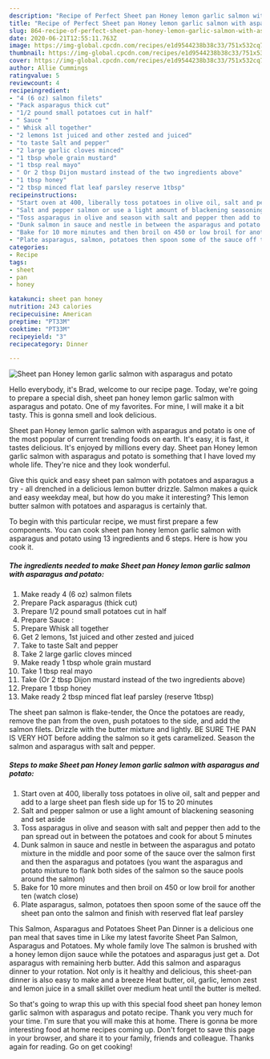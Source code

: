 ```yaml
---
description: "Recipe of Perfect Sheet pan Honey lemon garlic salmon with asparagus and potato"
title: "Recipe of Perfect Sheet pan Honey lemon garlic salmon with asparagus and potato"
slug: 864-recipe-of-perfect-sheet-pan-honey-lemon-garlic-salmon-with-asparagus-and-potato
date: 2020-06-21T12:55:11.763Z
image: https://img-global.cpcdn.com/recipes/e1d9544238b38c33/751x532cq70/sheet-pan-honey-lemon-garlic-salmon-with-asparagus-and-potato-recipe-main-photo.jpg
thumbnail: https://img-global.cpcdn.com/recipes/e1d9544238b38c33/751x532cq70/sheet-pan-honey-lemon-garlic-salmon-with-asparagus-and-potato-recipe-main-photo.jpg
cover: https://img-global.cpcdn.com/recipes/e1d9544238b38c33/751x532cq70/sheet-pan-honey-lemon-garlic-salmon-with-asparagus-and-potato-recipe-main-photo.jpg
author: Allie Cummings
ratingvalue: 5
reviewcount: 4
recipeingredient:
- "4 (6 oz) salmon filets"
- "Pack asparagus thick cut"
- "1/2 pound small potatoes cut in half"
- " Sauce "
- " Whisk all together"
- "2 lemons 1st juiced and other zested and juiced"
- "to taste Salt and pepper"
- "2 large garlic cloves minced"
- "1 tbsp whole grain mustard"
- "1 tbsp real mayo"
- " Or 2 tbsp Dijon mustard instead of the two ingredients above"
- "1 tbsp honey"
- "2 tbsp minced flat leaf parsley reserve 1tbsp"
recipeinstructions:
- "Start oven at 400, liberally toss potatoes in olive oil, salt and pepper and add to a large sheet pan flesh side up for 15 to 20 minutes"
- "Salt and pepper salmon or use a light amount of blackening seasoning and set aside"
- "Toss asparagus in olive and season with salt and pepper then add to the pan spread out in between the potatoes and cook for about 5 minutes"
- "Dunk salmon in sauce and nestle in between the asparagus and potato mixture in the middle and poor some of the sauce over the salmon first and then the asparagus and potatoes (you want the asparagus and potato mixture to flank both sides of the salmon so the sauce pools around the salmon)"
- "Bake for 10 more minutes and then broil on 450 or low broil for another ten (watch close)"
- "Plate asparagus, salmon, potatoes then spoon some of the sauce off the sheet pan onto the salmon and finish with reserved flat leaf parsley"
categories:
- Recipe
tags:
- sheet
- pan
- honey

katakunci: sheet pan honey 
nutrition: 243 calories
recipecuisine: American
preptime: "PT33M"
cooktime: "PT33M"
recipeyield: "3"
recipecategory: Dinner

---
```



![Sheet pan Honey lemon garlic salmon with asparagus and potato](https://img-global.cpcdn.com/recipes/e1d9544238b38c33/751x532cq70/sheet-pan-honey-lemon-garlic-salmon-with-asparagus-and-potato-recipe-main-photo.jpg)

Hello everybody, it's Brad, welcome to our recipe page. Today, we're going to prepare a special dish, sheet pan honey lemon garlic salmon with asparagus and potato. One of my favorites. For mine, I will make it a bit tasty. This is gonna smell and look delicious.

Sheet pan Honey lemon garlic salmon with asparagus and potato is one of the most popular of current trending foods on earth. It's easy, it is fast, it tastes delicious. It's enjoyed by millions every day. Sheet pan Honey lemon garlic salmon with asparagus and potato is something that I have loved my whole life. They're nice and they look wonderful.

Give this quick and easy sheet pan salmon with potatoes and asparagus a try - all drenched in a delicious lemon butter drizzle. Salmon makes a quick and easy weekday meal, but how do you make it interesting? This lemon butter salmon with potatoes and asparagus is certainly that.


To begin with this particular recipe, we must first prepare a few components. You can cook sheet pan honey lemon garlic salmon with asparagus and potato using 13 ingredients and 6 steps. Here is how you cook it.

<!--inarticleads1-->

##### The ingredients needed to make Sheet pan Honey lemon garlic salmon with asparagus and potato:

1. Make ready 4 (6 oz) salmon filets
1. Prepare Pack asparagus (thick cut)
1. Prepare 1/2 pound small potatoes cut in half
1. Prepare  Sauce :
1. Prepare  Whisk all together
1. Get 2 lemons, 1st juiced and other zested and juiced
1. Take to taste Salt and pepper
1. Take 2 large garlic cloves minced
1. Make ready 1 tbsp whole grain mustard
1. Take 1 tbsp real mayo
1. Take  (Or 2 tbsp Dijon mustard instead of the two ingredients above)
1. Prepare 1 tbsp honey
1. Make ready 2 tbsp minced flat leaf parsley (reserve 1tbsp)


The sheet pan salmon is flake-tender, the Once the potatoes are ready, remove the pan from the oven, push potatoes to the side, and add the salmon filets. Drizzle with the butter mixture and lightly. BE SURE THE PAN IS VERY HOT before adding the salmon so it gets caramelized. Season the salmon and asparagus with salt and pepper. 

<!--inarticleads2-->

##### Steps to make Sheet pan Honey lemon garlic salmon with asparagus and potato:

1. Start oven at 400, liberally toss potatoes in olive oil, salt and pepper and add to a large sheet pan flesh side up for 15 to 20 minutes
1. Salt and pepper salmon or use a light amount of blackening seasoning and set aside
1. Toss asparagus in olive and season with salt and pepper then add to the pan spread out in between the potatoes and cook for about 5 minutes
1. Dunk salmon in sauce and nestle in between the asparagus and potato mixture in the middle and poor some of the sauce over the salmon first and then the asparagus and potatoes (you want the asparagus and potato mixture to flank both sides of the salmon so the sauce pools around the salmon)
1. Bake for 10 more minutes and then broil on 450 or low broil for another ten (watch close)
1. Plate asparagus, salmon, potatoes then spoon some of the sauce off the sheet pan onto the salmon and finish with reserved flat leaf parsley


This Salmon, Asparagus and Potatoes Sheet Pan Dinner is a delicious one pan meal that saves time in Like my latest favorite Sheet Pan Salmon, Asparagus and Potatoes. My whole family love The salmon is brushed with a honey lemon dijon sauce while the potatoes and asparagus just get a. Dot asparagus with remaining herb butter. Add this salmon and asparagus dinner to your rotation. Not only is it healthy and delicious, this sheet-pan dinner is also easy to make and a breeze Heat butter, oil, garlic, lemon zest and lemon juice in a small skillet over medium heat until the butter is melted. 

So that's going to wrap this up with this special food sheet pan honey lemon garlic salmon with asparagus and potato recipe. Thank you very much for your time. I'm sure that you will make this at home. There is gonna be more interesting food at home recipes coming up. Don't forget to save this page in your browser, and share it to your family, friends and colleague. Thanks again for reading. Go on get cooking!
